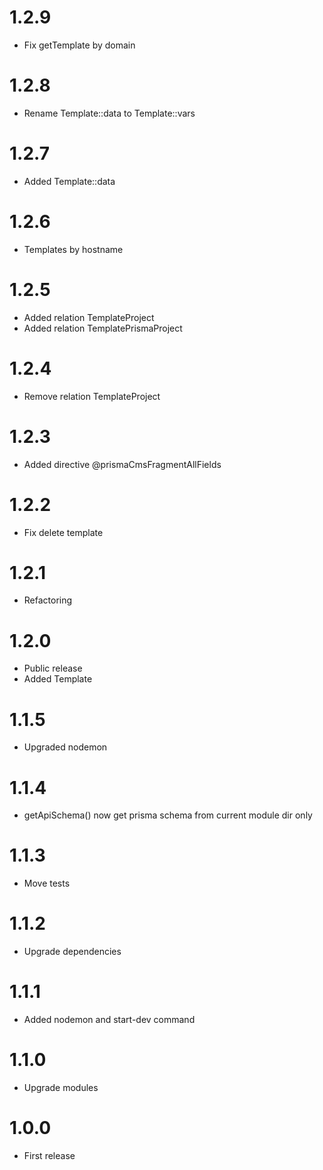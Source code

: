 1.2.9
===============================
- Fix getTemplate by domain

1.2.8
===============================
- Rename Template::data to Template::vars

1.2.7
===============================
- Added Template::data

1.2.6
===============================
- Templates by hostname

1.2.5
===============================
- Added relation TemplateProject
- Added relation TemplatePrismaProject

1.2.4
===============================
- Remove relation TemplateProject

1.2.3
===============================
- Added directive @prismaCmsFragmentAllFields

1.2.2
===============================
- Fix delete template

1.2.1
===============================
- Refactoring

1.2.0
===============================
- Public release
- Added Template

1.1.5
===============================
- Upgraded nodemon

1.1.4
===============================
- getApiSchema() now get prisma schema from current module dir only

1.1.3
===============================
- Move tests

1.1.2
===============================
- Upgrade dependencies

1.1.1
===============================
- Added nodemon and start-dev command

1.1.0
===============================
- Upgrade modules

1.0.0
===============================
- First release

